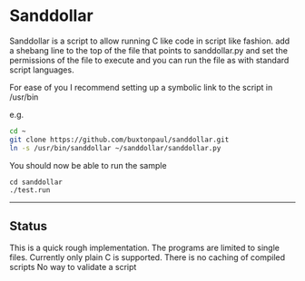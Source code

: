 # Sanddollar

Sanddollar is a script to allow running C like code in script like fashion.
add a shebang line to the top of the file that points to sanddollar.py and set the permissions of the file to execute and you can run the file as with standard script languages.

For ease of you I recommend setting up a symbolic link to the script in /usr/bin

e.g.

```bash
cd ~
git clone https://github.com/buxtonpaul/sanddollar.git
ln -s /usr/bin/sanddollar ~/sanddollar/sanddollar.py
```

You should now be able to run the sample
```
cd sanddollar
./test.run
```


----
## Status
This is a quick rough implementation.
The programs are limited to single files.
Currently only plain C is supported.
There is no caching of compiled scripts
No way to validate a script